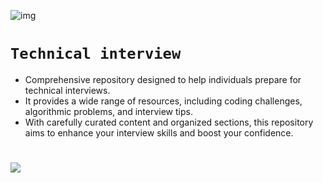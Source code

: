 ![img](https://assets.imaginablefutures.com/media/images/ALX_Logo.max-200x150.png)
# `Technical interview`
- Comprehensive repository designed to help individuals prepare for technical interviews.
- It provides a wide range of resources, including coding challenges, algorithmic problems, and interview tips.
- With carefully curated content and organized sections, this repository aims to enhance your interview skills and boost your confidence. 
#
![](https://contentstatic.techgig.com/photo/85900107.cms)

